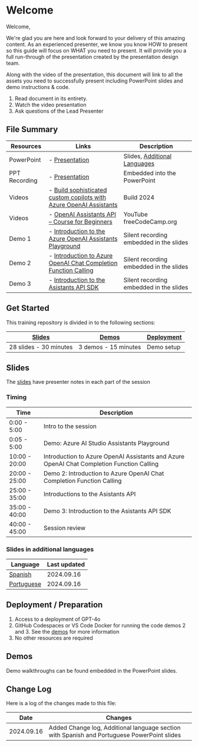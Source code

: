 # Welcome

Welcome,

We're glad you are here and look forward to your delivery of this amazing content. As an experienced presenter, we know you know HOW to present so this guide will focus on WHAT you need to present. It will provide you a full run-through of the presentation created by the presentation design team.

Along with the video of the presentation, this document will link to all the assets you need to successfully present including PowerPoint slides and demo instructions &
code.

1. Read document in its entirety.
2. Watch the video presentation
3. Ask questions of the Lead Presenter

## File Summary

| Resources          | Links                            | Description |
|-------------------|----------------------------------|-------------------|
| PowerPoint        | - [Presentation](https://aka.ms/AArxlty) | Slides, [Additional Languages](https://github.com/microsoft/aitour-azure-openai-assistants/blob/main/session-delivery-resources/README.md#slides-in-additional-languages) |
| PPT Recording    | - [Presentation](https://aka.ms/AArxlty) | Embedded into the PowerPoint |
| Videos            | - [Build sophisticated custom copilots with Azure OpenAI Assistants](https://build.microsoft.com/en-US/sessions/2ac412b4-3e6a-4107-8c62-910e18cbe94c) | Build 2024 |
| Videos            | - [OpenAI Assistants API – Course for Beginners](https://www.youtube.com/watch?v=qHPonmSX4Ms&t=10648s) | YouTube freeCodeCamp.org |
| Demo 1            | - [Introduction to the Azure OpenAI Assistants Playground](demo-1/README.md) | Silent recording embedded in the slides  |
| Demo 2            | - [Introduction to Azure OpenAI Chat Completion Function Calling](demos-2-3/demo-2-function-calling.ipynb) | Silent recording embedded in the slides  |
| Demo 3            | - [Introduction to the Asistants API SDK](demos-2-3/demo-3-contoso-sales-analysis.ipynb) | Silent recording embedded in the slides |

## Get Started

This training repository is divided in to the following sections:

| [Slides](#slides) | [Demos](demos/README.md) | [Deployment](deployment/README.md) |
|-------------------|---------------------------|--------------------------------------|
| 28 slides - 30 minutes| 3 demos - 15 minutes | Demo setup

## Slides

The [slides](https://aka.ms/AArxlty) have presenter notes in each part of the session

### Timing

| Time        | Description
--------------|-------------
0:00 - 5:00   | Intro to the session
0:05 - 5:00   | Demo: Azure AI Studio Assistants Playground
10:00 - 20:00  | Introduction to Azure OpenAI Assistants and Azure OpenAI Chat Completion Function Calling
20:00 - 25:00 | Demo 2: Introduction to Azure OpenAI Chat Completion Function Calling
25:00 - 35:00 | Introductions to the Asistants API
35:00 - 40:00 | Demo 3: Introduction to the Asistants API SDK
40:00 - 45:00 | Session review

### Slides in additional languages
| Language | Last updated | 
|------------------- | ---- |
| [Spanish](https://aka.ms/AAs7ett) | 2024.09.16 | 
| [Portuguese](https://aka.ms/AAs7etx) | 2024.09.16| 

## Deployment / Preparation

1. Access to a deployment of GPT-4o
1. GitHub Codespaces or VS Code Docker for running the code demos 2 and 3. See the [demos](demos-2-3/README.md) for more information
1. No other resources are required

## Demos

Demo walkthroughs can be found embedded in the PowerPoint slides.

## Change Log
Here is a log of the changes made to this file:

| Date       | Changes |
|------------|---------|
| 2024.09.16 | Added Change log, Additional language section with Spanish and Portuguese PowerPoint slides |
